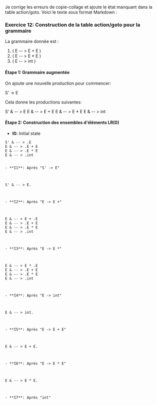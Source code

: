 Je corrige les erreurs de copie-collage et ajoute le état manquant dans la table action/goto. Voici le texte sous format Markdown :

### Exercice 12: Construction de la table action/goto pour la grammaire

La grammaire donnée est :
1. \( E  -- > E + E \)
2. \( E  -- > E * E \)
3. \( E  -- > int \)

#### Étape 1: Grammaire augmentée

On ajoute une nouvelle production pour commencer:

S' → E

Cela donne les productions suivantes:



S' & -- > E
E & -- > E + E
E & -- > E * E
E & -- > int



#### Étape 2: Construction des ensembles d'éléments LR(0)

- **I0**: Initial state

````
S' & -- > .E
E & -- > .E + E
E & -- > .E * E
E & -- > .int


- **I1**: Après "S' -> E"



S' & -- > E.



- **I2**: Après "E -> E +"



E & -- > E + .E
E & -- > .E + E
E & -- > .E * E
E & -- > .int



- **I3**: Après "E -> E *"



E & -- > E * .E
E & -- > .E + E
E & -- > .E * E
E & -- > .int



- **I4**: Après "E -> int"



E & -- > int.



- **I5**: Après "E -> E + E"



E & -- > E + E.



- **I6**: Après "E -> E * E"



E & -- > E * E.



- **I7**: Après "int"

